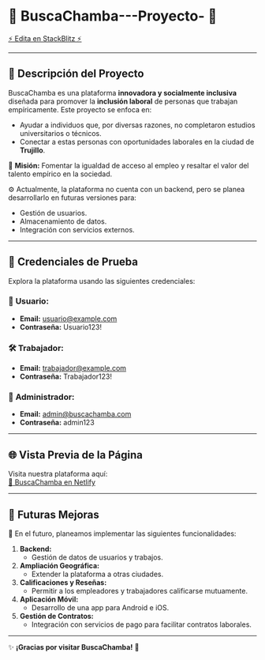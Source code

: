# 🌟 BuscaChamba---Proyecto- 🌟

[⚡️ Edita en StackBlitz ⚡️](https://stackblitz.com/~/github.com/gussanx1/BuscaChamba---Proyecto-)

---

## 📝 Descripción del Proyecto
BuscaChamba es una plataforma **innovadora y socialmente inclusiva** diseñada para promover la **inclusión laboral** de personas que trabajan empíricamente. Este proyecto se enfoca en:

- Ayudar a individuos que, por diversas razones, no completaron estudios universitarios o técnicos.
- Conectar a estas personas con oportunidades laborales en la ciudad de **Trujillo**.

🎯 **Misión:** Fomentar la igualdad de acceso al empleo y resaltar el valor del talento empírico en la sociedad.

⚙️ Actualmente, la plataforma no cuenta con un backend, pero se planea desarrollarlo en futuras versiones para:
- Gestión de usuarios.
- Almacenamiento de datos.
- Integración con servicios externos.

---

## 🔑 Credenciales de Prueba
Explora la plataforma usando las siguientes credenciales:

### 👤 **Usuario:**
- **Email:** usuario@example.com
- **Contraseña:** Usuario123!

### 🛠️ **Trabajador:**
- **Email:** trabajador@example.com
- **Contraseña:** Trabajador123!

### 🔧 **Administrador:**
- **Email:** admin@buscachamba.com
- **Contraseña:** admin123

---

## 🌐 Vista Previa de la Página
Visita nuestra plataforma aquí:  
[🔗 BuscaChamba en Netlify](https://buscachambape.netlify.app/)

---

## 🚀 Futuras Mejoras
🌟 En el futuro, planeamos implementar las siguientes funcionalidades:

1. **Backend:**
   - Gestión de datos de usuarios y trabajos.
2. **Ampliación Geográfica:**
   - Extender la plataforma a otras ciudades.
3. **Calificaciones y Reseñas:**
   - Permitir a los empleadores y trabajadores calificarse mutuamente.
4. **Aplicación Móvil:**
   - Desarrollo de una app para Android e iOS.
5. **Gestión de Contratos:**
   - Integración con servicios de pago para facilitar contratos laborales.

---

✨ **¡Gracias por visitar BuscaChamba!** 🌟
